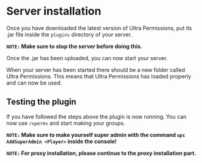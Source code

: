 # Server installation
Once you have downloaded the latest version of Ultra Permissions, put its .jar file inside the `plugins` directory of your server.
<br>

**`NOTE:` Make sure to stop the server before doing this.**
<br>

Once the .jar has been uploaded, you can now start your server.
<br>

When your server has been started there should be a new folder called Ultra Permissions. This means that Ultra Permissions has loaded properly and can now be used.
<br>

## Testing the plugin
If you have followed the steps above the plugin is now running. 
You can now use `/uperms` and start making your groups.
<br>

**`NOTE:` Make sure to make yourself super admin with the command `upc AddSuperAdmin <Player>` inside the console!**
<br>

**`NOTE:` For proxy installation, please continue to the proxy installation part.**

